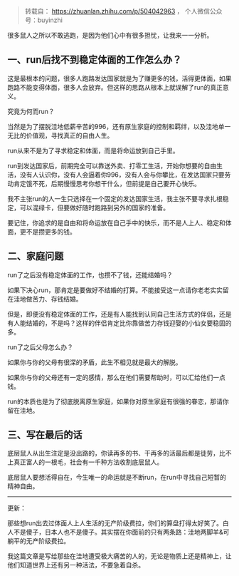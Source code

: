 > 转载自： https://zhuanlan.zhihu.com/p/504042963 ， 个人微信公众号：buyinzhi

很多鼠人之所以不敢逃跑，是因为他们心中有很多担忧，让我来一一分析。

## 一、run后找不到稳定体面的工作怎么办？

这是最根本的问题，很多人跑路发达国家就是为了赚更多的钱，活得更体面，如果跑路不能变得体面，很多人会放弃。但这样的思路从根本上就误解了run的真正意义。

究竟为何而run？

当然是为了摆脱洼地低薪辛苦的996，还有原生家庭的控制和羁绊，以及洼地单一无比的价值观，寻找真正的自由人生。

run从来不是为了寻求稳定和体面，而是将命运放到自己手里。

run到发达国家后，前期完全可以靠送外卖、打零工生活，开始你想要的自由生活，没有人认识你，没有人会逼着你996，没有人会与你攀比，在发达国家只要劳动肯定饿不死，后期慢慢思考你想干什么，但前提是自己要开心快乐。

我不主张run的人一生只选择在一个固定的发达国家生活，我主张不要寻求扎根稳定，可以混绿卡，但要做好随时跑路到另外的国家的准备。

要记住，你追求的是自由和将命运放在自己手中的快乐，而不是人上人、稳定和体面，更不是攒更多的钱。

## 二、家庭问题

run了之后没有稳定体面的工作，也攒不了钱，还能结婚吗？

如果下决心run，那肯定是要做好不结婚的打算。不能接受这一点请你老老实实留在洼地做苦力、存钱结婚。

但是，即便没有稳定体面的工作，还是有人能找到认同自己生活方式的伴侣，还是有人能结婚的，不是吗？这样的伴侣肯定比你靠做苦力存钱迎娶的小仙女要稳固的多。

run了之后父母怎么办？

如果你与你的父母有很深的矛盾，此生不相见就是最大的解脱。

如果你与你的父母还有一定的感情，那么在他们需要帮助时，可以汇给他们一点钱。

run的本质也是为了彻底脱离原生家庭，如果你对原生家庭有很强的眷恋，那请你留在洼地。

## 三、写在最后的话

底层鼠人从出生注定是没出路的，你读再多的书、干再多的活最后都是徒劳，比不上真正富人的一根毛，社会有一千种方法收割底层鼠人。

底层鼠人要想活得自在，今生唯一的命运就是不断run，在run中寻找自己短暂的精神自由。

-----------------------------------------------------

更新：

那些想run出去过体面人上人生活的无产阶级费拉，你们的算盘打得太好笑了。白人不是傻子，日本人也不是傻子。其实摆在你面前的只有两条路：洼地两脚羊&可躺平的无产阶级费拉。

我这篇文章是写给那些在洼地遭受极大痛苦的人的，无论是物质上还是精神上，让他们知道世界上还有另一种活法，不要急着自杀。
